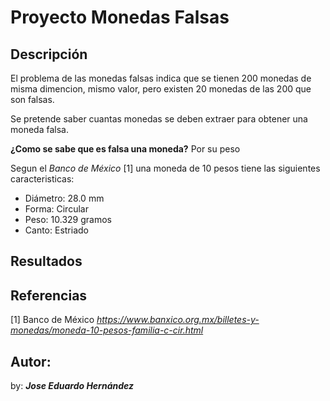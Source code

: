 # Proyecto Monedas Falsas
## Descripción
El problema de las monedas falsas indica que se tienen 200 monedas de misma dimencion, mismo valor, pero existen
20 monedas de las 200 que son falsas.

Se pretende saber cuantas monedas se deben extraer para obtener una moneda falsa.

**¿Como se sabe que es falsa una moneda?** Por su peso

Segun el *Banco de México* [1] una moneda de 10 pesos tiene las siguientes caracteristicas:
- Diámetro: 28.0 mm
- Forma: Circular
- Peso: 10.329 gramos
- Canto: Estriado

## Resultados


## Referencias
[1] Banco de México *https://www.banxico.org.mx/billetes-y-monedas/moneda-10-pesos-familia-c-cir.html*

## Autor:
by: ***Jose Eduardo Hernández***